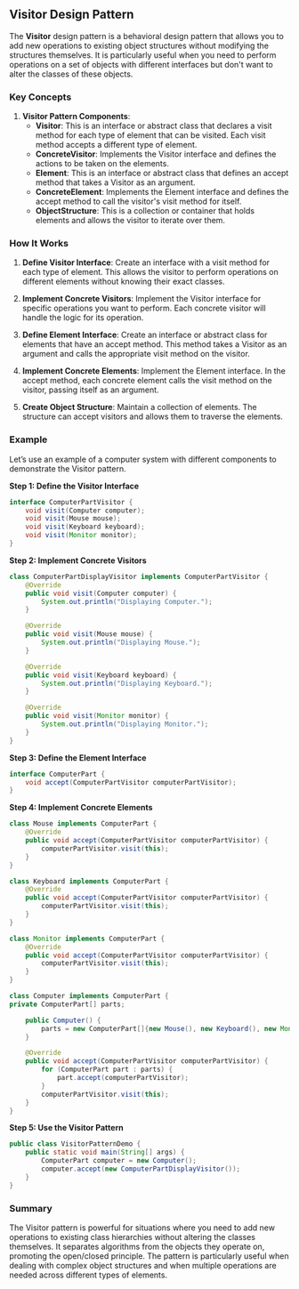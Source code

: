 ## Visitor Design Pattern

The **Visitor** design pattern is a behavioral design pattern that allows you to add new operations to existing object structures without modifying the structures themselves. It is particularly useful when you need to perform operations on a set of objects with different interfaces but don't want to alter the classes of these objects.

### Key Concepts

1. **Visitor Pattern Components**:
    - **Visitor**: This is an interface or abstract class that declares a visit method for each type of element that can be visited. Each visit method accepts a different type of element.
    - **ConcreteVisitor**: Implements the Visitor interface and defines the actions to be taken on the elements.
    - **Element**: This is an interface or abstract class that defines an accept method that takes a Visitor as an argument.
    - **ConcreteElement**: Implements the Element interface and defines the accept method to call the visitor's visit method for itself.
    - **ObjectStructure**: This is a collection or container that holds elements and allows the visitor to iterate over them.

### How It Works

1. **Define Visitor Interface**: Create an interface with a visit method for each type of element. This allows the visitor to perform operations on different elements without knowing their exact classes.

2. **Implement Concrete Visitors**: Implement the Visitor interface for specific operations you want to perform. Each concrete visitor will handle the logic for its operation.

3. **Define Element Interface**: Create an interface or abstract class for elements that have an accept method. This method takes a Visitor as an argument and calls the appropriate visit method on the visitor.

4. **Implement Concrete Elements**: Implement the Element interface. In the accept method, each concrete element calls the visit method on the visitor, passing itself as an argument.

5. **Create Object Structure**: Maintain a collection of elements. The structure can accept visitors and allows them to traverse the elements.

### Example

Let’s use an example of a computer system with different components to demonstrate the Visitor pattern.

**Step 1: Define the Visitor Interface**

```java
interface ComputerPartVisitor {
    void visit(Computer computer);
    void visit(Mouse mouse);
    void visit(Keyboard keyboard);
    void visit(Monitor monitor);
}
```
**Step 2: Implement Concrete Visitors**

```java
class ComputerPartDisplayVisitor implements ComputerPartVisitor {
    @Override
    public void visit(Computer computer) {
        System.out.println("Displaying Computer.");
    }

    @Override
    public void visit(Mouse mouse) {
        System.out.println("Displaying Mouse.");
    }

    @Override
    public void visit(Keyboard keyboard) {
        System.out.println("Displaying Keyboard.");
    }

    @Override
    public void visit(Monitor monitor) {
        System.out.println("Displaying Monitor.");
    }
}
```
**Step 3: Define the Element Interface**
```java
interface ComputerPart {
    void accept(ComputerPartVisitor computerPartVisitor);
}
```
**Step 4: Implement Concrete Elements**
```java
class Mouse implements ComputerPart {
    @Override
    public void accept(ComputerPartVisitor computerPartVisitor) {
        computerPartVisitor.visit(this);
    }
}

class Keyboard implements ComputerPart {
    @Override
    public void accept(ComputerPartVisitor computerPartVisitor) {
        computerPartVisitor.visit(this);
    }
}

class Monitor implements ComputerPart {
    @Override
    public void accept(ComputerPartVisitor computerPartVisitor) {
        computerPartVisitor.visit(this);
    }
}

class Computer implements ComputerPart {
private ComputerPart[] parts;

    public Computer() {
        parts = new ComputerPart[]{new Mouse(), new Keyboard(), new Monitor()};
    }

    @Override
    public void accept(ComputerPartVisitor computerPartVisitor) {
        for (ComputerPart part : parts) {
            part.accept(computerPartVisitor);
        }
        computerPartVisitor.visit(this);
    }
}
```

**Step 5: Use the Visitor Pattern**
```java
public class VisitorPatternDemo {
    public static void main(String[] args) {
        ComputerPart computer = new Computer();
        computer.accept(new ComputerPartDisplayVisitor());
    }
}
```

### Summary
The Visitor pattern is powerful for situations where you need to add new operations to existing class hierarchies without altering the classes themselves. It separates algorithms from the objects they operate on, promoting the open/closed principle. The pattern is particularly useful when dealing with complex object structures and when multiple operations are needed across different types of elements.